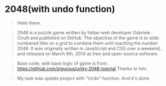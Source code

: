 # 2048(with undo function)
> Hello there. 

> 2048 is a puzzle game written by Italian web developer Gabriele Cirulli and published on GitHub. The objective of the game is to slide numbered tiles on a grid to combine them until reaching the number 2048. It was originally written in JavaScript and CSS over a weekend, and released on March 9th, 2014 as free and open-source software.

> Base code, with base logic of game is from: https://github.com/zigurous/unity-2048-tutorial
Thanks to him.

> My task was update project with "Undo" function. And it's done. 
